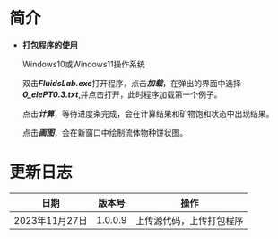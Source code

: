 # 简介
* **打包程序的使用**
  
  Windows10或Windows11操作系统
  
  双击***FluidsLab.exe***打开程序，点击***加载***，在弹出的界面中选择***0_elePT0.3.txt***,并点击打开，此时程序加载第一个例子。
  
  点击***计算***，等待进度条完成，会在计算结果和矿物饱和状态中出现结果。
  
  点击***画图***，会在新窗口中绘制流体物种饼状图。
# 更新日志
|日期|版本号|操作|
|---|---|---|
|2023年11月27日 | 1.0.0.9 | 上传源代码，上传打包程序|
